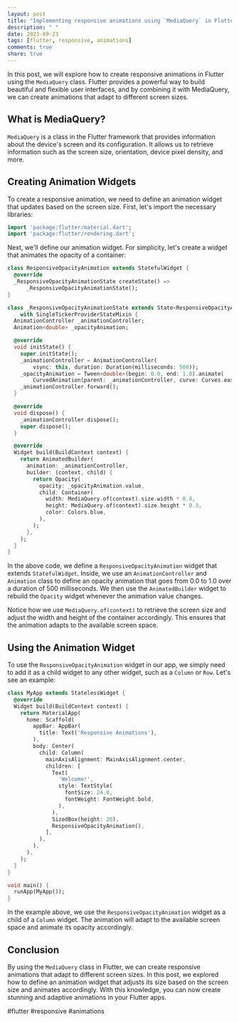 ```yaml
---
layout: post
title: "Implementing responsive animations using `MediaQuery` in Flutter"
description: " "
date: 2023-09-23
tags: [flutter, responsive, animations]
comments: true
share: true
---
```


In this post, we will explore how to create responsive animations in Flutter using the `MediaQuery` class. Flutter provides a powerful way to build beautiful and flexible user interfaces, and by combining it with MediaQuery, we can create animations that adapt to different screen sizes.

## What is MediaQuery?

`MediaQuery` is a class in the Flutter framework that provides information about the device's screen and its configuration. It allows us to retrieve information such as the screen size, orientation, device pixel density, and more.

## Creating Animation Widgets

To create a responsive animation, we need to define an animation widget that updates based on the screen size. First, let's import the necessary libraries:

```dart
import 'package:flutter/material.dart';
import 'package:flutter/rendering.dart';
```

Next, we'll define our animation widget. For simplicity, let's create a widget that animates the opacity of a container:

```dart
class ResponsiveOpacityAnimation extends StatefulWidget {
  @override
  _ResponsiveOpacityAnimationState createState() =>
      _ResponsiveOpacityAnimationState();
}

class _ResponsiveOpacityAnimationState extends State<ResponsiveOpacityAnimation>
    with SingleTickerProviderStateMixin {
  AnimationController _animationController;
  Animation<double> _opacityAnimation;

  @override
  void initState() {
    super.initState();
    _animationController = AnimationController(
        vsync: this, duration: Duration(milliseconds: 500));
    _opacityAnimation = Tween<double>(begin: 0.0, end: 1.0).animate(
        CurvedAnimation(parent: _animationController, curve: Curves.easeInOut));
    _animationController.forward();
  }

  @override
  void dispose() {
    _animationController.dispose();
    super.dispose();
  }

  @override
  Widget build(BuildContext context) {
    return AnimatedBuilder(
      animation: _animationController,
      builder: (context, child) {
        return Opacity(
          opacity: _opacityAnimation.value,
          child: Container(
            width: MediaQuery.of(context).size.width * 0.8,
            height: MediaQuery.of(context).size.height * 0.3,
            color: Colors.blue,
          ),
        );
      },
    );
  }
}
```

In the above code, we define a `ResponsiveOpacityAnimation` widget that extends `StatefulWidget`. Inside, we use an `AnimationController` and `Animation` class to define an opacity animation that goes from 0.0 to 1.0 over a duration of 500 milliseconds. We then use the `AnimatedBuilder` widget to rebuild the `Opacity` widget whenever the animation value changes.

Notice how we use `MediaQuery.of(context)` to retrieve the screen size and adjust the width and height of the container accordingly. This ensures that the animation adapts to the available screen space.

## Using the Animation Widget

To use the `ResponsiveOpacityAnimation` widget in our app, we simply need to add it as a child widget to any other widget, such as a `Column` or `Row`. Let's see an example:

```dart
class MyApp extends StatelessWidget {
  @override
  Widget build(BuildContext context) {
    return MaterialApp(
      home: Scaffold(
        appBar: AppBar(
          title: Text('Responsive Animations'),
        ),
        body: Center(
          child: Column(
            mainAxisAlignment: MainAxisAlignment.center,
            children: [
              Text(
                'Welcome!',
                style: TextStyle(
                  fontSize: 24.0,
                  fontWeight: FontWeight.bold,
                ),
              ),
              SizedBox(height: 20),
              ResponsiveOpacityAnimation(),
            ],
          ),
        ),
      ),
    );
  }
}

void main() {
  runApp(MyApp());
}
```

In the example above, we use the `ResponsiveOpacityAnimation` widget as a child of a `Column` widget. The animation will adapt to the available screen space and animate its opacity accordingly.

## Conclusion

By using the `MediaQuery` class in Flutter, we can create responsive animations that adapt to different screen sizes. In this post, we explored how to define an animation widget that adjusts its size based on the screen size and animates accordingly. With this knowledge, you can now create stunning and adaptive animations in your Flutter apps.

#flutter #responsive #animations